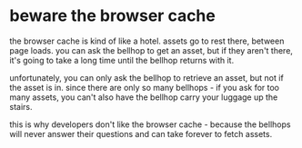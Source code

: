 beware the browser cache
========================

the browser cache is kind of like a hotel. assets go to rest there, between
page loads.  you can ask the bellhop to get an asset, but if they aren't
there, it's going to take a long time until the bellhop returns with it.

unfortunately, you can only ask the bellhop to retrieve an asset, but not if
the asset is in. since there are only so many bellhops - if you ask for too
many assets, you can't also have the bellhop carry your luggage up the stairs. 

this is why developers don't like the browser cache - because the bellhops will
never answer their questions and can take forever to fetch assets.
